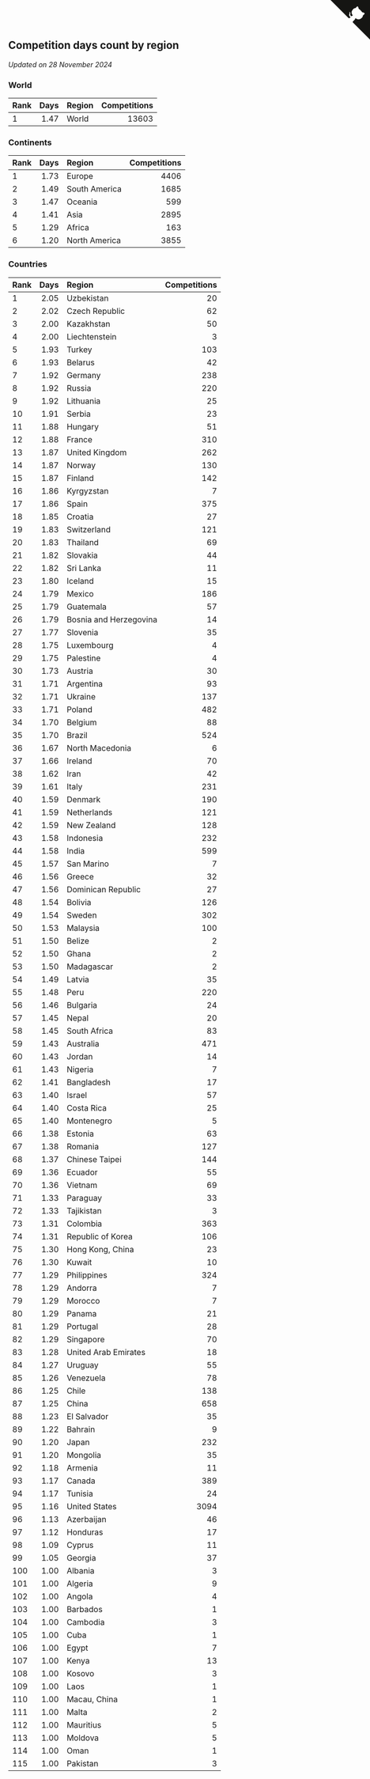 ## Competition days count by region

*Updated on 28 November 2024*


### World

| Rank | Days | Region | Competitions |
| :--- | ---: | :--- | ---: |
| 1 | 1.47 | World | 13603 |

### Continents

| Rank | Days | Region | Competitions |
| :--- | ---: | :--- | ---: |
| 1 | 1.73 | Europe | 4406 |
| 2 | 1.49 | South America | 1685 |
| 3 | 1.47 | Oceania | 599 |
| 4 | 1.41 | Asia | 2895 |
| 5 | 1.29 | Africa | 163 |
| 6 | 1.20 | North America | 3855 |

### Countries

| Rank | Days | Region | Competitions |
| :--- | ---: | :--- | ---: |
| 1 | 2.05 | Uzbekistan | 20 |
| 2 | 2.02 | Czech Republic | 62 |
| 3 | 2.00 | Kazakhstan | 50 |
| 4 | 2.00 | Liechtenstein | 3 |
| 5 | 1.93 | Turkey | 103 |
| 6 | 1.93 | Belarus | 42 |
| 7 | 1.92 | Germany | 238 |
| 8 | 1.92 | Russia | 220 |
| 9 | 1.92 | Lithuania | 25 |
| 10 | 1.91 | Serbia | 23 |
| 11 | 1.88 | Hungary | 51 |
| 12 | 1.88 | France | 310 |
| 13 | 1.87 | United Kingdom | 262 |
| 14 | 1.87 | Norway | 130 |
| 15 | 1.87 | Finland | 142 |
| 16 | 1.86 | Kyrgyzstan | 7 |
| 17 | 1.86 | Spain | 375 |
| 18 | 1.85 | Croatia | 27 |
| 19 | 1.83 | Switzerland | 121 |
| 20 | 1.83 | Thailand | 69 |
| 21 | 1.82 | Slovakia | 44 |
| 22 | 1.82 | Sri Lanka | 11 |
| 23 | 1.80 | Iceland | 15 |
| 24 | 1.79 | Mexico | 186 |
| 25 | 1.79 | Guatemala | 57 |
| 26 | 1.79 | Bosnia and Herzegovina | 14 |
| 27 | 1.77 | Slovenia | 35 |
| 28 | 1.75 | Luxembourg | 4 |
| 29 | 1.75 | Palestine | 4 |
| 30 | 1.73 | Austria | 30 |
| 31 | 1.71 | Argentina | 93 |
| 32 | 1.71 | Ukraine | 137 |
| 33 | 1.71 | Poland | 482 |
| 34 | 1.70 | Belgium | 88 |
| 35 | 1.70 | Brazil | 524 |
| 36 | 1.67 | North Macedonia | 6 |
| 37 | 1.66 | Ireland | 70 |
| 38 | 1.62 | Iran | 42 |
| 39 | 1.61 | Italy | 231 |
| 40 | 1.59 | Denmark | 190 |
| 41 | 1.59 | Netherlands | 121 |
| 42 | 1.59 | New Zealand | 128 |
| 43 | 1.58 | Indonesia | 232 |
| 44 | 1.58 | India | 599 |
| 45 | 1.57 | San Marino | 7 |
| 46 | 1.56 | Greece | 32 |
| 47 | 1.56 | Dominican Republic | 27 |
| 48 | 1.54 | Bolivia | 126 |
| 49 | 1.54 | Sweden | 302 |
| 50 | 1.53 | Malaysia | 100 |
| 51 | 1.50 | Belize | 2 |
| 52 | 1.50 | Ghana | 2 |
| 53 | 1.50 | Madagascar | 2 |
| 54 | 1.49 | Latvia | 35 |
| 55 | 1.48 | Peru | 220 |
| 56 | 1.46 | Bulgaria | 24 |
| 57 | 1.45 | Nepal | 20 |
| 58 | 1.45 | South Africa | 83 |
| 59 | 1.43 | Australia | 471 |
| 60 | 1.43 | Jordan | 14 |
| 61 | 1.43 | Nigeria | 7 |
| 62 | 1.41 | Bangladesh | 17 |
| 63 | 1.40 | Israel | 57 |
| 64 | 1.40 | Costa Rica | 25 |
| 65 | 1.40 | Montenegro | 5 |
| 66 | 1.38 | Estonia | 63 |
| 67 | 1.38 | Romania | 127 |
| 68 | 1.37 | Chinese Taipei | 144 |
| 69 | 1.36 | Ecuador | 55 |
| 70 | 1.36 | Vietnam | 69 |
| 71 | 1.33 | Paraguay | 33 |
| 72 | 1.33 | Tajikistan | 3 |
| 73 | 1.31 | Colombia | 363 |
| 74 | 1.31 | Republic of Korea | 106 |
| 75 | 1.30 | Hong Kong, China | 23 |
| 76 | 1.30 | Kuwait | 10 |
| 77 | 1.29 | Philippines | 324 |
| 78 | 1.29 | Andorra | 7 |
| 79 | 1.29 | Morocco | 7 |
| 80 | 1.29 | Panama | 21 |
| 81 | 1.29 | Portugal | 28 |
| 82 | 1.29 | Singapore | 70 |
| 83 | 1.28 | United Arab Emirates | 18 |
| 84 | 1.27 | Uruguay | 55 |
| 85 | 1.26 | Venezuela | 78 |
| 86 | 1.25 | Chile | 138 |
| 87 | 1.25 | China | 658 |
| 88 | 1.23 | El Salvador | 35 |
| 89 | 1.22 | Bahrain | 9 |
| 90 | 1.20 | Japan | 232 |
| 91 | 1.20 | Mongolia | 35 |
| 92 | 1.18 | Armenia | 11 |
| 93 | 1.17 | Canada | 389 |
| 94 | 1.17 | Tunisia | 24 |
| 95 | 1.16 | United States | 3094 |
| 96 | 1.13 | Azerbaijan | 46 |
| 97 | 1.12 | Honduras | 17 |
| 98 | 1.09 | Cyprus | 11 |
| 99 | 1.05 | Georgia | 37 |
| 100 | 1.00 | Albania | 3 |
| 101 | 1.00 | Algeria | 9 |
| 102 | 1.00 | Angola | 4 |
| 103 | 1.00 | Barbados | 1 |
| 104 | 1.00 | Cambodia | 3 |
| 105 | 1.00 | Cuba | 1 |
| 106 | 1.00 | Egypt | 7 |
| 107 | 1.00 | Kenya | 13 |
| 108 | 1.00 | Kosovo | 3 |
| 109 | 1.00 | Laos | 1 |
| 110 | 1.00 | Macau, China | 1 |
| 111 | 1.00 | Malta | 2 |
| 112 | 1.00 | Mauritius | 5 |
| 113 | 1.00 | Moldova | 5 |
| 114 | 1.00 | Oman | 1 |
| 115 | 1.00 | Pakistan | 3 |


<a href="https://github.com/JustinTimeCuber/wca_statistics" class="github-corner" aria-label="View source on Github"><svg width="80" height="80" viewBox="0 0 250 250" style="fill:#151513; color:#fff; position: absolute; top: 0; border: 0; right: 0;" aria-hidden="true"><path d="M0,0 L115,115 L130,115 L142,142 L250,250 L250,0 Z"></path><path d="M128.3,109.0 C113.8,99.7 119.0,89.6 119.0,89.6 C122.0,82.7 120.5,78.6 120.5,78.6 C119.2,72.0 123.4,76.3 123.4,76.3 C127.3,80.9 125.5,87.3 125.5,87.3 C122.9,97.6 130.6,101.9 134.4,103.2" fill="currentColor" style="transform-origin: 130px 106px;" class="octo-arm"></path><path d="M115.0,115.0 C114.9,115.1 118.7,116.5 119.8,115.4 L133.7,101.6 C136.9,99.2 139.9,98.4 142.2,98.6 C133.8,88.0 127.5,74.4 143.8,58.0 C148.5,53.4 154.0,51.2 159.7,51.0 C160.3,49.4 163.2,43.6 171.4,40.1 C171.4,40.1 176.1,42.5 178.8,56.2 C183.1,58.6 187.2,61.8 190.9,65.4 C194.5,69.0 197.7,73.2 200.1,77.6 C213.8,80.2 216.3,84.9 216.3,84.9 C212.7,93.1 206.9,96.0 205.4,96.6 C205.1,102.4 203.0,107.8 198.3,112.5 C181.9,128.9 168.3,122.5 157.7,114.1 C157.9,116.9 156.7,120.9 152.7,124.9 L141.0,136.5 C139.8,137.7 141.6,141.9 141.8,141.8 Z" fill="currentColor" class="octo-body"></path></svg></a><style>.github-corner:hover .octo-arm{animation:octocat-wave 560ms ease-in-out}@keyframes octocat-wave{0%,100%{transform:rotate(0)}20%,60%{transform:rotate(-25deg)}40%,80%{transform:rotate(10deg)}}@media (max-width:500px){.github-corner:hover .octo-arm{animation:none}.github-corner .octo-arm{animation:octocat-wave 560ms ease-in-out}}</style>
